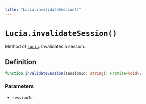 ```yaml
---
title: "Lucia.invalidateSession()"
---
```


# `Lucia.invalidateSession()`

Method of [`Lucia`](/reference/main/Lucia). Invalidates a session.

## Definition

```ts
function invalidateSession(sessionId: string): Promise<void>;
```

### Parameters

-   `sessionId`

